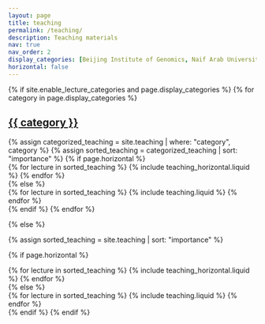 ```yaml
---
layout: page
title: teaching
permalink: /teaching/
description: Teaching materials
nav: true
nav_order: 2
display_categories: [Beijing Institute of Genomics, Naif Arab University for Security Sciences]
horizontal: false
---
```


<!-- pages/teaching.md -->
<div class="teaching">
{% if site.enable_lecture_categories and page.display_categories %}
  <!-- Display categorized teaching -->
  {% for category in page.display_categories %}
  <a id="{{ category }}" href=".#{{ category }}">
    <h2 class="category">{{ category }}</h2>
  </a>
  {% assign categorized_teaching = site.teaching | where: "category", category %}
  {% assign sorted_teaching = categorized_teaching | sort: "importance" %}
  <!-- Generate cards for each lecture -->
  {% if page.horizontal %}
  <div class="container">
    <div class="row row-cols-1 row-cols-md-2">
    {% for lecture in sorted_teaching %}
      {% include teaching_horizontal.liquid %}
    {% endfor %}
    </div>
  </div>
  {% else %}
  <div class="row row-cols-1 row-cols-md-3">
    {% for lecture in sorted_teaching %}
      {% include teaching.liquid %}
    {% endfor %}
  </div>
  {% endif %}
  {% endfor %}

{% else %}

<!-- Display teaching without categories -->

{% assign sorted_teaching = site.teaching | sort: "importance" %}

  <!-- Generate cards for each lecture -->

{% if page.horizontal %}

  <div class="container">
    <div class="row row-cols-1 row-cols-md-2">
    {% for lecture in sorted_teaching %}
      {% include teaching_horizontal.liquid %}
    {% endfor %}
    </div>
  </div>
  {% else %}
  <div class="row row-cols-1 row-cols-md-3">
    {% for lecture in sorted_teaching %}
      {% include teaching.liquid %}
    {% endfor %}
  </div>
  {% endif %}
{% endif %}
</div>
